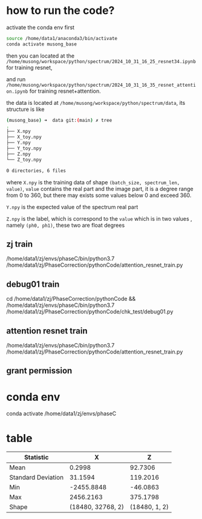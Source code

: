 # how to run the code?

activate the conda env first

```bash
source /home/data1/anaconda3/bin/activate
conda activate musong_base
```

then you can located at the `/home/musong/workspace/python/spectrum/2024_10_31_16_25_resnet34.ipynb` for training resnet, 

and run `/home/musong/workspace/python/spectrum/2024_10_31_16_35_resnet_attention.ipynb` for training resnet+attention.

the data is located at `/home/musong/workspace/python/spectrum/data`, its structure is like

```bash
(musong_base) ➜  data git:(main) ✗ tree
.
├── X.npy
├── X_toy.npy
├── Y.npy
├── Y_toy.npy
├── Z.npy
└── Z_toy.npy

0 directories, 6 files
```

where `X.npy` is the training data of shape `(batch_size, spectrum_len, value)`, `value` contains the real part and the image part, it is a degree range from 0 to 360, but there may exists some values below 0 and exceed 360. 

`Y.npy` is the expected value of the spectrum real part

`Z.npy` is the label, which is correspond to the `value` which is in two values , namely `(ph0, ph1)`, these two are float degrees


## zj train

/home/data1/zj/envs/phaseC/bin/python3.7 /home/data1/zj/PhaseCorrection/pythonCode/attention_resnet_train.py

## debug01 train

cd /home/data1/zj/PhaseCorrection/pythonCode && /home/data1/zj/envs/phaseC/bin/python3.7 /home/data1/zj/PhaseCorrection/pythonCode/chk_test/debug01.py

## attention resnet train

/home/data1/zj/envs/phaseC/bin/python3.7 /home/data1/zj/PhaseCorrection/pythonCode/attention_resnet_train.py

## grant permission 

# conda env

conda activate /home/data1/zj/envs/phaseC


# table

| Statistic              | X                     | Z                     |
|------------------------|-----------------------|-----------------------|
| Mean                   | 0.2998                | 92.7306               |
| Standard Deviation     | 31.1594               | 119.2016              |
| Min                    | -2455.8848            | -46.0863              |
| Max                    | 2456.2163             | 375.1798              |
| Shape                  | (18480, 32768, 2)     | (18480, 1, 2)         |
